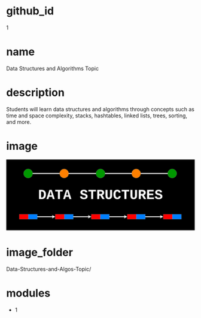 # github_id
1

# name
Data Structures and Algorithms Topic

# description
Students will learn data structures and algorithms through concepts such as time and space complexity,
stacks, hashtables, linked lists, trees, sorting, and more.

# image
<img src="images/topic.png">
    
# image_folder
Data-Structures-and-Algos-Topic/
    
# modules
* 1
